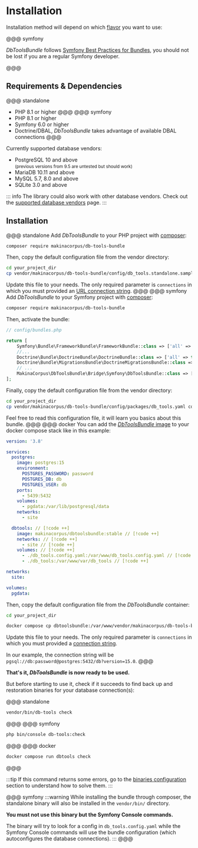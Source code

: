 # Installation

Installation method will depend on which [flavor](./flavors.md) you want to use:

<FlavorSwitcher />

@@@ symfony

*DbToolsBundle* follows [Symfony Best Practices for Bundles](https://symfony.com/doc/current/bundles/best_practices.html),
you should not be lost if you are a regular Symfony developer.

@@@

## Requirements & Dependencies

@@@ standalone
- PHP 8.1 or higher
@@@
@@@ symfony
- PHP 8.1 or higher
- Symfony 6.0 or higher
- Doctrine/DBAL, *DbToolsBundle* takes advantage of available DBAL connections
@@@
<!--- NB: There is no specific requirements for Docker flavor -->

Currently supported database vendors:

- PostgreSQL 10 and above
  <br><small>(previous versions from 9.5 are untested but should work)</small>
- MariaDB 10.11 and above
- MySQL 5.7, 8.0 and above
- SQLite 3.0 and above

::: info
The library could also work with other database vendors.
Check out the [supported database vendors](../getting-started/database-vendors) page.
:::

## Installation

@@@ standalone
Add *DbToolsBundle* to your PHP project with [composer](https://getcomposer.org):

```sh
composer require makinacorpus/db-tools-bundle
```

Then, copy the default configuration file from the vendor directory:

```sh
cd your_project_dir
cp vendor/makinacorpus/db-tools-bundle/config/db_tools.standalone.sample.yaml db_tools.config.yaml
```

Update this file to your needs. The only required parameter is `connections` in which you
must provided an [URL connection string](../configuration/reference#connections).
@@@
@@@ symfony
Add *DbToolsBundle* to your Symfony project with [composer](https://getcomposer.org):

```sh
composer require makinacorpus/db-tools-bundle
```

Then, activate the bundle:

```php
// config/bundles.php

return [
    Symfony\Bundle\FrameworkBundle\FrameworkBundle::class => ['all' => true],
    //...
    Doctrine\Bundle\DoctrineBundle\DoctrineBundle::class => ['all' => true],
    Doctrine\Bundle\MigrationsBundle\DoctrineMigrationsBundle::class => ['all' => true],
    // ...
    MakinaCorpus\DbToolsBundle\Bridge\Symfony\DbToolsBundle::class => ['all' => true], // [!code ++]
];
```

Finally, copy the default configuration file from the vendor directory:

```sh
cd your_project_dir
cp vendor/makinacorpus/db-tools-bundle/config/packages/db_tools.yaml config/packages/
```

Feel free to read this configuration file, it will learn you basics about this bundle.
@@@
@@@ docker
You can add the [*DbToolsBundle* image](https://hub.docker.com/r/makinacorpus/dbtoolsbundle) to your docker compose stack like in this example:

```yaml
version: '3.8'

services:
  postgres:
    image: postgres:15
    environment:
      POSTGRES_PASSWORD: password
      POSTGRES_DB: db
      POSTGRES_USER: db
    ports:
      - 5439:5432
    volumes:
      - pgdata:/var/lib/postgresql/data
    networks:
      - site

  dbtools: // [!code ++]
    image: makinacorpus/dbtoolsbundle:stable // [!code ++]
    networks: // [!code ++]
      - site // [!code ++]
    volumes: // [!code ++]
      - ./db_tools.config.yaml:/var/www/db_tools.config.yaml // [!code ++]
      - ./db_tools:/var/www/var/db_tools // [!code ++]

networks:
  site:

volumes:
  pgdata:
```

Then, copy the default configuration file from the *DbToolsBundle* container:

```sh
cd your_project_dir

docker compose cp dbtoolsbundle:/var/www/vendor/makinacorpus/db-tools-bundle/config/db_tools.standalone.sample.yaml db_tools.config.yaml
```

Update this file to your needs. The only required parameter is `connections` in which you
must provided a [connection string](../configuration/reference#connections).

In our example, the connection string will be `pgsql://db:password@postgres:5432/db?version=15.0`.
@@@

**That's it, *DbToolsBundle* is now ready to be used.**

But before starting to use it, check if it succeeds to find back up and
restoration binaries for your database connection(s):

@@@ standalone
```sh
vendor/bin/db-tools check
```
@@@
@@@ symfony
```sh
php bin/console db-tools:check
```
@@@
@@@ docker
```sh
docker compose run dbtools check
```
@@@

:::tip
If this command returns some errors, go to the [binaries configuration](../configuration/basics#binaries)
section to understand how to solve them.
:::

@@@ symfony
:::warning
While installing the bundle through composer, the standalone binary will also be installed in
the `vendor/bin/` directory.

**You must not use this binary but the Symfony Console commands.**

The binary will try to look for a config in `db_tools.config.yaml` while the Symfony Console commands
will use the bundle configuration (which autoconfigures the database connections).
:::
@@@
